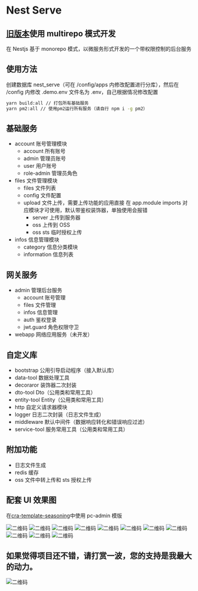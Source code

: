 # Nest Serve

## [旧版本](https://github.com/dyb881/nest-serve/tree/multirepo)使用 multirepo 模式开发

在 Nestjs 基于 monorepo 模式，以微服务形式开发的一个带权限控制的后台服务

## 使用方法

创建数据库 nest_serve（可在 /config/apps 内修改配置进行分库），然后在 /config 内修改 .demo.env 文件名为 .env，自己根据情况修改配置

```sh
yarn build:all // 打包所有基础服务
yarn pm2:all // 使用pm2运行所有服务（请自行 npm i -g pm2）
```

## 基础服务

- account 账号管理模块
  - account 所有账号
  - admin 管理员账号
  - user 用户账号
  - role-admin 管理员角色
- files 文件管理模块
  - files 文件列表
  - config 文件配置
  - upload 文件上传，需要上传功能的应用直接 在 app.module imports 对应模块才可使用，默认带鉴权装饰器，单独使用会报错
    - server 上传到服务器
    - oss 上传到 OSS
    - oss sts 临时授权上传
- infos 信息管理模块
  - category 信息分类模块
  - information 信息列表

## 网关服务

- admin 管理后台服务
  - account 账号管理
  - files 文件管理
  - infos 信息管理
  - auth 鉴权登录
  - jwt.guard 角色权限守卫
- webapp 网络应用服务（未开发）

## 自定义库

- bootstrap 公用引导启动程序（接入默认库）
- data-tool 数据处理工具
- decoraror 装饰器二次封装
- dto-tool Dto（公用类和常用工具）
- entity-tool Entity（公用类和常用工具）
- http 自定义请求器模块
- logger 日志二次封装（日志文件生成）
- middleware 默认中间件（数据响应转化和错误响应过滤）
- service-tool 服务常用工具（公用类和常用工具）

## 附加功能

- 日志文件生成
- redis 缓存
- oss 文件中转上传和 sts 授权上传

## 配套 UI 效果图

在[cra-template-seasoning](https://github.com/dyb881/cra-template-seasoning)中使用 pc-admin 模版

![二维码](https://bittyshow-files.oss-cn-guangzhou.aliyuncs.com/github/nest-serve-1.png)
![二维码](https://bittyshow-files.oss-cn-guangzhou.aliyuncs.com/github/nest-serve-2.png)
![二维码](https://bittyshow-files.oss-cn-guangzhou.aliyuncs.com/github/nest-serve-3.png)
![二维码](https://bittyshow-files.oss-cn-guangzhou.aliyuncs.com/github/nest-serve-4.png)
![二维码](https://bittyshow-files.oss-cn-guangzhou.aliyuncs.com/github/nest-serve-5.png)
![二维码](https://bittyshow-files.oss-cn-guangzhou.aliyuncs.com/github/nest-serve-6.png)
![二维码](https://bittyshow-files.oss-cn-guangzhou.aliyuncs.com/github/nest-serve-7.png)
![二维码](https://bittyshow-files.oss-cn-guangzhou.aliyuncs.com/github/nest-serve-8.png)
![二维码](https://bittyshow-files.oss-cn-guangzhou.aliyuncs.com/github/nest-serve-9.png)
![二维码](https://bittyshow-files.oss-cn-guangzhou.aliyuncs.com/github/nest-serve-10.png)
![二维码](https://bittyshow-files.oss-cn-guangzhou.aliyuncs.com/github/nest-serve-11.png)

## 如果觉得项目还不错，请打赏一波，您的支持是我最大的动力。

![二维码](https://bittyshow-files.oss-cn-guangzhou.aliyuncs.com/pay.png)
